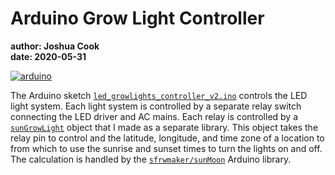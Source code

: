 # Arduino Grow Light Controller

**author: Joshua Cook**  
**date: 2020-05-31**

[![arduino](https://img.shields.io/badge/Arduino-sketch-00979D.svg?style=flat&logo=arduino)](https://www.arduino.cc)

The Arduino sketch [`led_growlights_controller_v2.ino`](led_growlights_controller_v2.ino) controls the LED light system.
Each light system is controlled by a separate relay switch connecting the LED driver and AC mains.
Each relay is controlled by a [`sunGrowLight`](https://github.com/jhrcook/sunGrowLight) object that I made as a separate library.
This object takes the relay pin to control and the latitude, longitude, and time zone of a location to from which to use the sunrise and sunset times to turn the lights on and off.
The calculation is handled by the [`sfrwmaker/sunMoon`](https://github.com/sfrwmaker/sunMoon) Arduino library.
